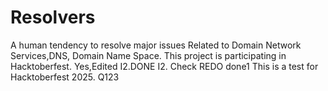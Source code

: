 # Resolvers

A human tendency to resolve major issues Related to Domain Network Services,DNS, Domain Name Space.
This project is participating in Hacktoberfest.
Yes,Edited I2.DONE I2.
Check REDO done1
This is a test for Hacktoberfest 2025.
Q123
